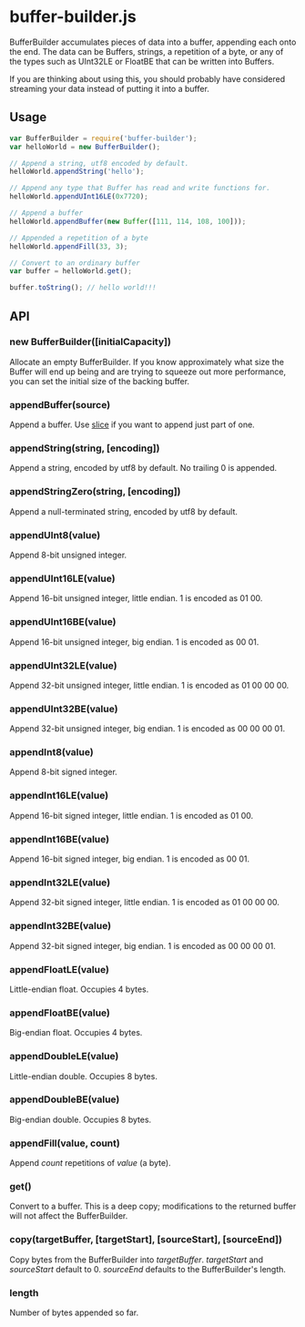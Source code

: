 # buffer-builder.js

BufferBuilder accumulates pieces of data into a buffer, appending each onto the end. The data can be Buffers, strings, a repetition of a byte, or any of the types such as UInt32LE or FloatBE that can be written into Buffers.

If you are thinking about using this, you should probably have considered streaming your data instead of putting it into a buffer.

## Usage

``` js
var BufferBuilder = require('buffer-builder');
var helloWorld = new BufferBuilder();

// Append a string, utf8 encoded by default.
helloWorld.appendString('hello');

// Append any type that Buffer has read and write functions for.
helloWorld.appendUInt16LE(0x7720);

// Append a buffer
helloWorld.appendBuffer(new Buffer([111, 114, 108, 100]));

// Appended a repetition of a byte
helloWorld.appendFill(33, 3);

// Convert to an ordinary buffer
var buffer = helloWorld.get();

buffer.toString(); // hello world!!!
```

## API

### new BufferBuilder([initialCapacity])
Allocate an empty BufferBuilder. If you know approximately what size the Buffer will end up being and are trying to squeeze out more performance, you can set the initial size of the backing buffer.

### appendBuffer(source)
Append a buffer. Use [slice](http://nodejs.org/docs/latest/api/buffers.html#buffer.slice) if you want to append just part of one.

### appendString(string, [encoding])
Append a string, encoded by utf8 by default. No trailing 0 is appended.

### appendStringZero(string, [encoding])
Append a null-terminated string, encoded by utf8 by default.

### appendUInt8(value)
Append 8-bit unsigned integer.

### appendUInt16LE(value)
Append 16-bit unsigned integer, little endian. 1 is encoded as 01 00.

### appendUInt16BE(value)
Append 16-bit unsigned integer, big endian. 1 is encoded as 00 01.

### appendUInt32LE(value)
Append 32-bit unsigned integer, little endian. 1 is encoded as 01 00 00 00.

### appendUInt32BE(value)
Append 32-bit unsigned integer, big endian. 1 is encoded as 00 00 00 01.

### appendInt8(value)
Append 8-bit signed integer.

### appendInt16LE(value)
Append 16-bit signed integer, little endian. 1 is encoded as 01 00.

### appendInt16BE(value)
Append 16-bit signed integer, big endian. 1 is encoded as 00 01.

### appendInt32LE(value)
Append 32-bit signed integer, little endian. 1 is encoded as 01 00 00 00.

### appendInt32BE(value)
Append 32-bit signed integer, big endian. 1 is encoded as 00 00 00 01.

### appendFloatLE(value)
Little-endian float. Occupies 4 bytes.

### appendFloatBE(value)
Big-endian float. Occupies 4 bytes.

### appendDoubleLE(value)
Little-endian double. Occupies 8 bytes.

### appendDoubleBE(value)
Big-endian double. Occupies 8 bytes.

### appendFill(value, count)
Append _count_ repetitions of _value_ (a byte).

### get()
Convert to a buffer. This is a deep copy; modifications to the returned buffer will not affect the BufferBuilder.

### copy(targetBuffer, [targetStart], [sourceStart], [sourceEnd])
Copy bytes from the BufferBuilder into _targetBuffer_. _targetStart_ and _sourceStart_ default to 0. _sourceEnd_ defaults to the BufferBuilder's length.

### length
Number of bytes appended so far.

